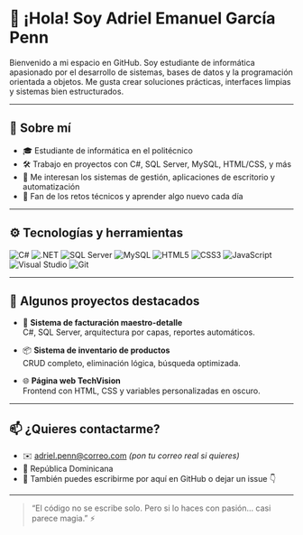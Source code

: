# 👋 ¡Hola! Soy Adriel Emanuel García Penn

Bienvenido a mi espacio en GitHub. Soy estudiante de informática apasionado por el desarrollo de sistemas, bases de datos y la programación orientada a objetos. Me gusta crear soluciones prácticas, interfaces limpias y sistemas bien estructurados.

---

## 🧠 Sobre mí

- 🎓 Estudiante de informática en el politécnico
- 🛠️ Trabajo en proyectos con C#, SQL Server, MySQL, HTML/CSS, y más
- 🧩 Me interesan los sistemas de gestión, aplicaciones de escritorio y automatización
- 🧪 Fan de los retos técnicos y aprender algo nuevo cada día

---

## ⚙️ Tecnologías y herramientas

![C#](https://img.shields.io/badge/C%23-%23239120?style=flat&logo=c-sharp&logoColor=white)
![.NET](https://img.shields.io/badge/.NET-512BD4?style=flat&logo=dotnet&logoColor=white)
![SQL Server](https://img.shields.io/badge/SQL_Server-CC2927?style=flat&logo=microsoft-sql-server&logoColor=white)
![MySQL](https://img.shields.io/badge/MySQL-00758F?style=flat&logo=mysql&logoColor=white)
![HTML5](https://img.shields.io/badge/HTML5-E34F26?style=flat&logo=html5&logoColor=white)
![CSS3](https://img.shields.io/badge/CSS3-1572B6?style=flat&logo=css3&logoColor=white)
![JavaScript](https://img.shields.io/badge/JavaScript-F7DF1E?style=flat&logo=javascript&logoColor=black)
![Visual Studio](https://img.shields.io/badge/Visual%20Studio-5C2D91?style=flat&logo=visual-studio&logoColor=white)
![Git](https://img.shields.io/badge/Git-F05032?style=flat&logo=git&logoColor=white)

---

## 📌 Algunos proyectos destacados

- 🛒 **Sistema de facturación maestro-detalle**  
  C#, SQL Server, arquitectura por capas, reportes automáticos.

- 📦 **Sistema de inventario de productos**  
  CRUD completo, eliminación lógica, búsqueda optimizada.

- 🌐 **Página web TechVision**  
  Frontend con HTML, CSS y variables personalizadas en oscuro.

---

## 📫 ¿Quieres contactarme?

- ✉️ adriel.penn@correo.com *(pon tu correo real si quieres)*
- 📍 República Dominicana  
- 💬 También puedes escribirme por aquí en GitHub o dejar un issue 👇

---

> “El código no se escribe solo. Pero si lo haces con pasión... casi parece magia.” ⚡
